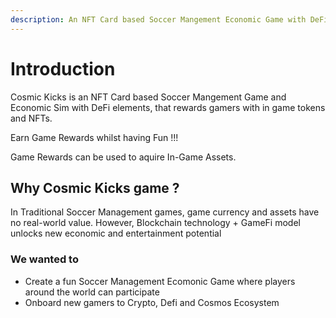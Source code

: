 ```yaml
---
description: An NFT Card based Soccer Mangement Economic Game with DeFi elements built for the Cosmos Ecosystem
---
```

# Introduction

Cosmic Kicks is an NFT Card based Soccer Mangement Game and Economic Sim with DeFi elements, that rewards gamers with in game tokens and NFTs. 

Earn Game Rewards whilst having Fun !!!

Game Rewards can be used to aquire In-Game Assets.

## Why Cosmic Kicks game ?
In Traditional Soccer Management games, game currency and assets have no real-world value. 
However, Blockchain technology + GameFi model unlocks new economic and entertainment potential



### We wanted to
* Create a fun Soccer Management Ecomonic Game where players around the world can participate
* Onboard new gamers to Crypto, Defi and Cosmos Ecosystem
